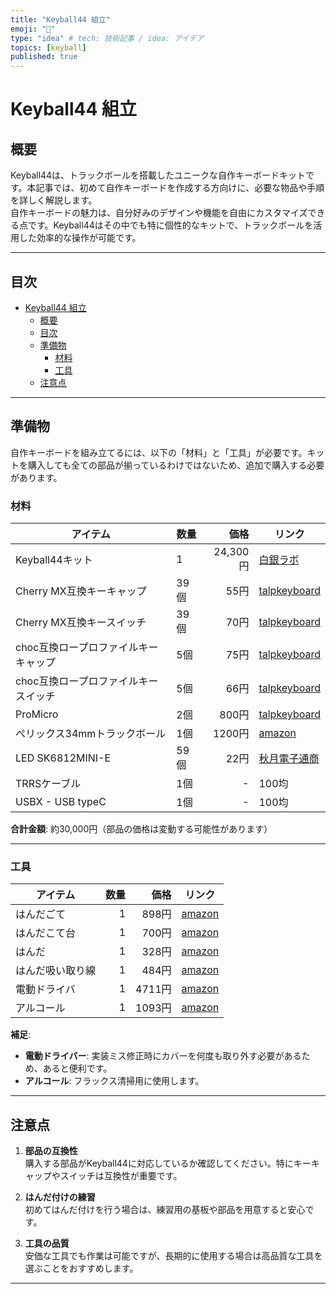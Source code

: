 ```yaml
---
title: "Keyball44 組立"
emoji: "🎃"
type: "idea" # tech: 技術記事 / idea: アイデア
topics: [keyball]
published: true
---
```


# Keyball44 組立

## 概要

Keyball44は、トラックボールを搭載したユニークな自作キーボードキットです。本記事では、初めて自作キーボードを作成する方向けに、必要な物品や手順を詳しく解説します。  
自作キーボードの魅力は、自分好みのデザインや機能を自由にカスタマイズできる点です。Keyball44はその中でも特に個性的なキットで、トラックボールを活用した効率的な操作が可能です。

---

## 目次

- [Keyball44 組立](#keyball44-組立)
  - [概要](#概要)
  - [目次](#目次)
  - [準備物](#準備物)
    - [材料](#材料)
    - [工具](#工具)
  - [注意点](#注意点)

---

## 準備物

自作キーボードを組み立てるには、以下の「材料」と「工具」が必要です。キットを購入しても全ての部品が揃っているわけではないため、追加で購入する必要があります。

### 材料

|               アイテム               | 数量 |   価格   |                                 リンク                                  |
| ------------------------------------ | ---- | -------: | ----------------------------------------------------------------------- |
| Keyball44キット                      | 1    | 24,300円 | [白銀ラボ](https://shirogane-lab.com/products/keyball44)                |
| Cherry MX互換キーキャップ            | 39個 |     55円 | [talpkeyboard](https://talpkeyboard.net/items/5b6e58d2ef843f729500006f) |
| Cherry MX互換キースイッチ            | 39個 |     70円 | [talpkeyboard](https://talpkeyboard.net/items/63c0ae4a9d28427e53f9927b) |
| choc互換ロープロファイルキーキャップ | 5個  |     75円 | [talpkeyboard](https://talpkeyboard.net/items/6365b67b4aed190854e4ec2f) |
| choc互換ロープロファイルキースイッチ | 5個  |     66円 | [talpkeyboard](https://talpkeyboard.net/items/638b0fa741e8c02e86b6f21e) |
| ProMicro                             | 2個  |    800円 | [talpkeyboard](https://talpkeyboard.net/items/62e24e6f8a0bd07fe2d38137) |
| ぺリックス34mmトラックボール         | 1個  |   1200円 | [amazon](https://amzn.to/3ZAa8kV)                                       |
| LED SK6812MINI-E                     | 59個 |     22円 | [秋月電子通商](https://akizukidenshi.com/catalog/g/gI-15478/)           |
| TRRSケーブル                         | 1個  |        - | 100均                                                                   |
| USBX - USB typeC                     | 1個  |        - | 100均                                                                   |

**合計金額**: 約30,000円（部品の価格は変動する可能性があります）

---

### 工具

|     アイテム     | 数量 |  価格  |              リンク               |
| ---------------- | ---: | -----: | --------------------------------- |
| はんだごて       |    1 |  898円 | [amazon](https://amzn.to/42TIwKx) |
| はんだこて台     |    1 |  700円 | [amazon](https://amzn.to/3nbvfgl) |
| はんだ           |    1 |  328円 | [amazon](https://amzn.to/3KnxsxP) |
| はんだ吸い取り線 |    1 |  484円 | [amazon](https://amzn.to/42Ynjio) |
| 電動ドライバ     |    1 | 4711円 | [amazon](https://amzn.to/3K9vKjk) |
| アルコール       |    1 | 1093円 | [amazon](https://amzn.to/43KCfjy) |

**補足**:  
- **電動ドライバー**: 実装ミス修正時にカバーを何度も取り外す必要があるため、あると便利です。  
- **アルコール**: フラックス清掃用に使用します。

---

## 注意点

1. **部品の互換性**  
   購入する部品がKeyball44に対応しているか確認してください。特にキーキャップやスイッチは互換性が重要です。

2. **はんだ付けの練習**  
   初めてはんだ付けを行う場合は、練習用の基板や部品を用意すると安心です。

3. **工具の品質**  
   安価な工具でも作業は可能ですが、長期的に使用する場合は高品質な工具を選ぶことをおすすめします。

---